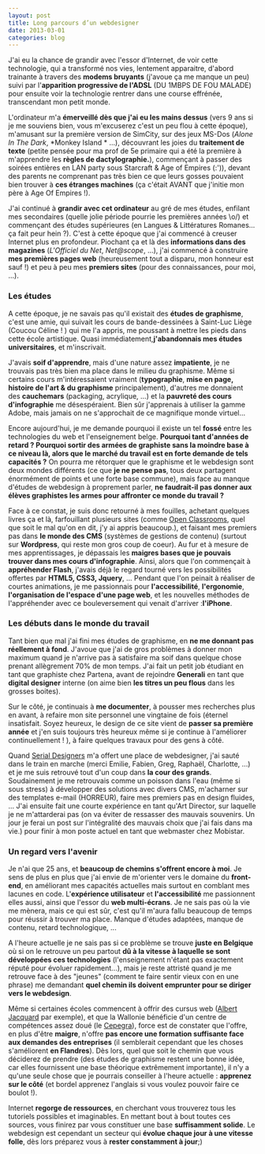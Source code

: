 ```yaml
---
layout: post
title: Long parcours d’un webdesigner
date: 2013-03-01
categories: blog
---
```

J'ai eu la chance de grandir avec l'essor d'Internet, de voir cette technologie, qui a transformé nos vies, lentement apparaitre, d'abord trainante à travers des **modems bruyants** (j'avoue ça me manque un peu) suivi par l'**apparition progressive de l'ADSL** (DU 1MBPS DE FOU MALADE) pour ensuite voir la technologie rentrer dans une course effrénée, transcendant mon petit monde.

L'ordinateur m'a **émerveillé dès que j'ai eu les mains dessus** (vers 9 ans si je me souviens bien, vous m'excuserez c'est un peu flou à cette époque), m'amusant sur la première version de SimCity, sur des jeux MS-Dos (*Alone In The Dark*, *Monkey Island * ...), découvrant les joies du **traitement de texte** (petite pensée pour ma prof de 5e primaire qui a été la première à m'apprendre les **règles de dactylographie.**), commençant à passer des soirées entières en LAN party sous Starcraft &amp; Age of Empires (:')), devant des parents ne comprenant pas très bien ce que leurs gosses pouvaient bien trouver à **ces étranges machines** (ça c'était AVANT que j'initie mon père à Age Of Empires !).

J'ai continué à **grandir avec cet ordinateur** au gré de mes études, enfilant mes secondaires (quelle jolie période pourrie les premières années \o/) et commençant des études supérieures (en Langues &amp; Littératures Romanes... ça fait peur hein ?). C'est à cette époque que j'ai commencé à creuser Internet plus en profondeur. Piochant ça et là des **informations dans des magazines** (*L'Officiel du Net*, *Net@scope*, ...), j'ai commencé à construire **mes premières pages web** (heureusement tout a disparu, mon honneur est sauf !) et peu à peu mes **premiers sites** (pour des connaissances, pour moi, ...).

### Les études
A cette époque, je ne savais pas qu'il existait des **études de graphisme**, c'est une amie, qui suivait les cours de bande-dessinées à Saint-Luc Liège (Coucou Céline ! ) qui me l'a appris, me poussant à mettre les pieds dans cette école artistique. Quasi immédiatement,**j'abandonnais mes études universitaires**, et m'inscrivait.

J'avais **soif d'apprendre**, mais d'une nature assez **impatiente**, je ne trouvais pas très bien ma place dans le milieu du graphisme. Même si certains cours m'intéressaient vraiment (**typographie**, **mise en page, histoire de l'art &amp; du graphisme** principalement), d'autres me donnaient des **cauchemars** (packaging, acrylique, ...) et la **pauvreté des cours d'infographie** me désespéraient. Bien sûr j'apprenais à utiliser la gamme Adobe, mais jamais on ne s'approchait de ce magnifique monde virtuel...

Encore aujourd'hui, je me demande pourquoi il existe un tel **fossé** entre les technologies du web et l'enseignement belge. **Pourquoi tant d'années de retard ? Pourquoi sortir des armées de graphiste sans la moindre base à ce niveau là, alors que le marché du travail est en forte demande de tels capacités ?** On pourra me rétorquer que le graphisme et le webdesign sont deux mondes différents (ce que **je ne pense pas**, tous deux partagent énormément de points et une forte base commune), mais face au manque d'études de webdesign à proprement parler, **ne faudrait-il pas donner aux élèves graphistes les armes pour affronter ce monde du travail ?**

Face à ce constat, je suis donc retourné à mes fouilles, achetant quelques livres ça et là, farfouillant plusieurs sites (comme [Open Classrooms](https://openclassrooms.com/), quel que soit le mal qu'on en dit, j'y ai appris beaucoup.), et faisant mes premiers pas dans **le monde des CMS** (systèmes de gestions de contenu) (surtout sur **Wordpress**, qui reste mon gros coup de coeur).
Au fur et à mesure de mes apprentissages, je dépassais les **maigres bases que je pouvais trouver dans mes cours d'infographie**. Ainsi, alors que l'on commençait à **appréhender Flash**, j'avais déjà le regard tourné vers les possibilités offertes par **HTML5, CSS3, Jquery**, ... Pendant que l'on peinait à réaliser de courtes animations, je me passionnais pour **l'accessibilité**, **l'ergonomie**, **l'organisation de l'espace d'une page web**, et les nouvelles méthodes de l'appréhender avec ce bouleversement qui venait d'arriver :**l'iPhone**.

### Les débuts dans le monde du travail
Tant bien que mal j'ai fini mes études de graphisme, en **ne me donnant pas réellement à fond**. J'avoue que j'ai de gros problèmes à donner mon maximum quand je n'arrive pas à satisfaire ma soif dans quelque chose prenant allègrement 70% de mon temps. J'ai fait un petit job étudiant en tant que graphiste chez Partena, avant de rejoindre **Generali** en tant que **digital designer** interne (on aime bien **les titres un peu flous** dans les grosses boites).

Sur le côté, je continuais à **me documenter**, à pousser mes recherches plus en avant, à refaire mon site personnel une vingtaine de fois (éternel insatisfait. Soyez heureux, le design de ce site vient de **passer sa première année** et j'en suis toujours très heureux même si je continue à l'améliorer continuellement ! ), à faire quelques travaux pour des gens à côté.

Quand [Serial Designers](www.serial-designers.com) m'a offert une place de webdesigner, j'ai sauté dans le train en marche (merci Emilie, Fabien, Greg, Raphaël, Charlotte, ...) et je me suis retrouvé tout d'un coup dans **la cour des grands**. Soudainement je me retrouvais comme un poisson dans l'eau (même si sous stress) à développer des solutions avec divers CMS, m'acharner sur des templates e-mail (HORREUR), faire mes premiers pas en design fluides, ... J'ai ensuite fait une courte expérience en tant qu'Art Director, sur laquelle je ne m'attarderai pas (on va éviter de ressasser des mauvais souvenirs. Un jour je ferai un post sur l'intégralité des mauvais choix que j'ai fais dans ma vie.) pour finir à mon poste actuel en tant que webmaster chez Mobistar.

### Un regard vers l'avenir
Je n'ai que 25 ans, et **beaucoup de chemins s'offrent encore à moi**. Je sens de plus en plus que j'ai envie de m'orienter vers le domaine du **front-end**, en améliorant mes capacités actuelles mais surtout en comblant mes lacunes en code. L'**expérience utilisateur** et **l'accessibilité** me passionnent elles aussi, ainsi que l'essor du **web multi-écrans**. Je ne sais pas où la vie me mènera, mais ce qui est sûr, c'est qu'il m'aura fallu beaucoup de temps pour réussir à trouver ma place. Manque d'études adaptées, manque de contenu, retard technologique, ...

A l'heure actuelle je ne sais pas si ce problème se trouve **juste en Belgique** où si on le retrouve un peu partout **dû à la vitesse à laquelle se sont développées ces technologies** (l'enseignement n'étant pas exactement réputé pour évoluer rapidement...), mais je reste attristé quand je me retrouve face à des "jeunes" (comment te faire sentir vieux con en une phrase) me demandant **quel chemin ils doivent emprunter pour se diriger vers le webdesign**.

Même si certaines écoles commencent à offrir des cursus web ([Albert Jacquard](http://www.heaj.be/site/) par exemple), et que la Wallonie bénéficie d'un centre de compétences assez doué (le [Cepegra](http://www.formation-cepegra.be/)</a>), force est de constater que l'offre, en plus d'être **maigre**, n'offre **pas encore une formation suffisante face aux demandes des entreprises** (il semblerait cependant que les choses s'améliorent **en Flandres**). Dès lors, quel que soit le chemin que vous déciderez de prendre (des études de graphisme restent une bonne idée, car elles fournissent une base théorique extrêmement importante), il n'y a qu'une seule chose que je pourrais conseiller à l'heure actuelle : **apprenez sur le côté** (et bordel apprenez l'anglais si vous voulez pouvoir faire ce boulot !).

Internet **regorge de ressources**, en cherchant vous trouverez tous les tutoriels possibles et imaginables. En mettant bout à bout toutes ces sources, vous finirez par vous constituer une base **suffisamment solide**. Le webdesign est cependant un secteur qui **évolue chaque jour à une vitesse folle**, dès lors préparez vous à **rester constamment à jour**;)
